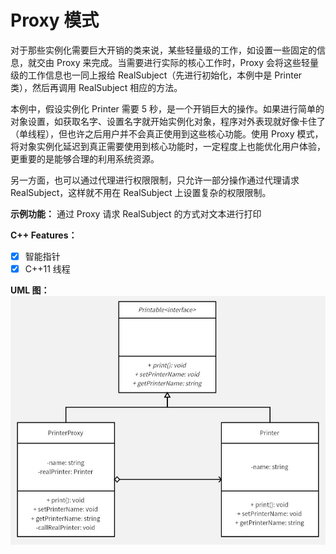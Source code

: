 # Proxy 模式
对于那些实例化需要巨大开销的类来说，某些轻量级的工作，如设置一些固定的信息，就交由 Proxy 来完成。当需要进行实际的核心工作时，Proxy 会将这些轻量级的工作信息也一同上报给 RealSubject（先进行初始化，本例中是 Printer 类），然后再调用 RealSubject 相应的方法。

本例中，假设实例化 Printer 需要 5 秒，是一个开销巨大的操作。如果进行简单的对象设置，如获取名字、设置名字就开始实例化对象，程序对外表现就好像卡住了（单线程），但也许之后用户并不会真正使用到这些核心功能。使用 Proxy 模式，将对象实例化延迟到真正需要使用到核心功能时，一定程度上也能优化用户体验，更重要的是能够合理的利用系统资源。

另一方面，也可以通过代理进行权限限制，只允许一部分操作通过代理请求 RealSubject，这样就不用在 RealSubject 上设置复杂的权限限制。

**示例功能：**
通过 Proxy 请求 RealSubject 的方式对文本进行打印

**C++ Features：**
- [x] 智能指针
- [x] C++11 线程

**UML 图：**
![uml](uml.jpg)
